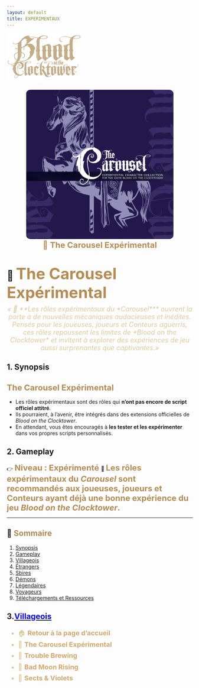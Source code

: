 ```yaml
---
layout: default
title: EXPERIMENTAUX
---
```


<p align="left">
  <a href="/botc-fr-bambi/">
    <img src="images/logo.png" alt="Accueil BotC FR" width="200">
  </a>
</p>

<div class="page-experimentaux" markdown="1">


  
 <!-- 🎠 The Carousel Expérimental -->
<div style="text-align:center; margin: 20px 0;">
  <a href="./experimentaux.html" style="text-decoration:none;">
    <img src="./images/carousel.png" alt="Trouble Brewing" width="400" style="border-radius:12px;">
    <br>
    <span style="color:#b58b52; font-weight:bold; font-size:22px;">🎠 The Carousel Expérimental</span>
  </a>
</div>


# 🎠 <span style="color:#b58b52; font-weight:bold; font-size:42px;">The Carousel Expérimental</span>

<p style="text-align:center; color:#e0c99d; font-style:italic; font-size:18px; margin-top:-10px;">
  « 🎠 **Les rôles expérimentaux du *Carousel*** ouvrent la porte à de nouvelles mécaniques audacieuses et inédites.
Pensés pour les joueuses, joueurs et Conteurs aguerris, ces rôles repoussent les limites de *Blood on the Clocktower* et invitent à explorer des expériences de jeu aussi surprenantes que captivantes.»
</p>

## 1. Synopsis
## <span style="color:#b58b52; font-weight:bold; font-size:22px;">**The Carousel Expérimental**</span>
- Les rôles expérimentaux sont des rôles qui **n’ont pas encore de script officiel attitré**.
- Ils pourraient, à l’avenir, être intégrés dans des extensions officielles de *Blood on the Clocktower*.
- En attendant, vous êtes encouragés à **les tester et les expérimenter** dans vos propres scripts personnalisés.

## 2. Gameplay
👉 <span style="color:#b58b52; font-weight:bold; font-size:22px;"> **Niveau : Expérimenté** </span>
🎠 <span style="color:#b58b52; font-weight:bold; font-size:22px;">**Les rôles expérimentaux du *Carousel*** sont recommandés aux joueuses, joueurs et Conteurs ayant déjà une bonne expérience du jeu *Blood on the Clocktower*.</span>

---

## 📑 <span style="color:#b58b52;">Sommaire</span>

1. [Synopsis](#1-synopsis)  
2. [Gameplay](#2-gameplay)  
3. [Villageois](#3-villageois)  
4. [Étrangers](#4-étrangers)  
5. [Sbires](#5-sbires)  
6. [Démons](#6-démons) 
7. [Légendaires](#7-legendaires)
8. [Voyageurs](#8-voyageurs)
9. [Téléchargements et Ressources](#7-téléchargements-et-ressources)  


## 3.[<span style="color:blue;">**Villageois**</span>](villageois.md)
  
<ul style="color:#e0c99d; font-size:18px; line-height:1.7;">
  <li>🏠 <a href="./index.html" style="color:#d4a76a; font-weight:bold; text-decoration:none;">Retour à la page d’accueil</a></li>
  <li>🎠 <a href="./experimentaux.html" style="color:#d4a76a; font-weight:bold; text-decoration:none;">The Carousel Expérimental</a></li>
  <li>🍺 <a href="./trouble_brewing.html" style="color:#d4a76a; font-weight:bold; text-decoration:none;">Trouble Brewing</a></li>
  <li>🌛 <a href="./bmr.html" style="color:#d4a76a; font-weight:bold; text-decoration:none;">Bad Moon Rising</a></li>
  <li>💐 <a href="./sv.html" style="color:#d4a76a; font-weight:bold; text-decoration:none;">Sects & Violets</a></li>
</ul>
